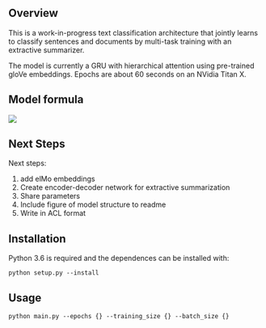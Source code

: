 ## Overview

This is a work-in-progress text classification architecture that jointly learns to classify sentences and documents by multi-task training with an extractive summarizer.

The model is currently a GRU with hierarchical attention using pre-trained gloVe embeddings. Epochs are about 60 seconds on an NVidia Titan X.

## Model formula

![](https://raw.githubusercontent.com/JohnMBrandt/text-classification/master/model-formula.png)

## Next Steps
Next steps:
  1) add elMo embeddings
  2) Create encoder-decoder network for extractive summarization
  3) Share parameters
  4) Include figure of model structure to readme
  5) Write in ACL format
  
## Installation  
Python 3.6 is required and the dependences can be installed with:

 ```
 python setup.py --install
 ```
## Usage

```
python main.py --epochs {} --training_size {} --batch_size {}
```

